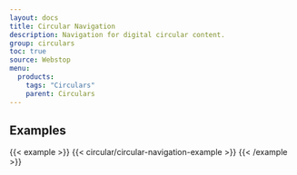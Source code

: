 ```yaml
---
layout: docs
title: Circular Navigation
description: Navigation for digital circular content.
group: circulars
toc: true
source: Webstop
menu: 
  products:
    tags: "Circulars"
    parent: Circulars
---
```


## Examples

{{< example >}}
{{< circular/circular-navigation-example >}}
{{< /example >}}



  

